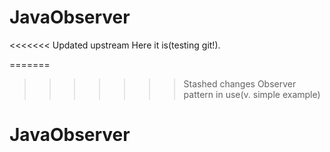 # JavaObserver



<<<<<<< Updated upstream
Here it is(testing git!).


=======
>>>>>>> Stashed changes
Observer pattern in use(v. simple example)


# JavaObserver
